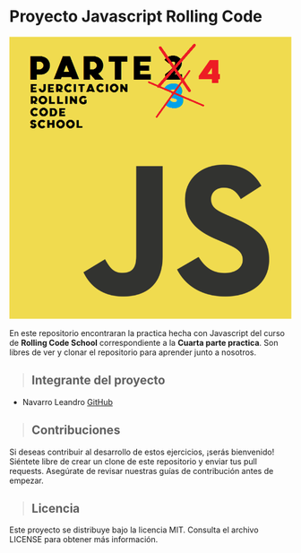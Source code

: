 # Proyecto **Javascript** Rolling Code 

![Javascript](./img/JavaScript-logo.png)

En este repositorio encontraran la practica hecha con Javascript del curso de **Rolling Code School** correspondiente a la **Cuarta parte practica**. Son libres de ver y clonar el repositorio para aprender junto a nosotros.

>## Integrante del proyecto
- Navarro Leandro [GitHub](https://github.com/NavarroLeandro)

>## Contribuciones
Si deseas contribuir al desarrollo de estos ejercicios, ¡serás bienvenido! Siéntete libre de crear un clone de este repositorio y enviar tus pull requests. Asegúrate de revisar nuestras guías de contribución antes de empezar.

>## Licencia
Este proyecto se distribuye bajo la licencia MIT. Consulta el archivo LICENSE para obtener más información.